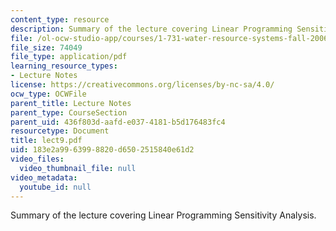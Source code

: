 ```yaml
---
content_type: resource
description: Summary of the lecture covering Linear Programming Sensitivity Analysis.
file: /ol-ocw-studio-app/courses/1-731-water-resource-systems-fall-2006/183e2a9963998820d6502515840e61d2_lect9.pdf
file_size: 74049
file_type: application/pdf
learning_resource_types:
- Lecture Notes
license: https://creativecommons.org/licenses/by-nc-sa/4.0/
ocw_type: OCWFile
parent_title: Lecture Notes
parent_type: CourseSection
parent_uid: 436f803d-aafd-e037-4181-b5d176483fc4
resourcetype: Document
title: lect9.pdf
uid: 183e2a99-6399-8820-d650-2515840e61d2
video_files:
  video_thumbnail_file: null
video_metadata:
  youtube_id: null
---
```

Summary of the lecture covering Linear Programming Sensitivity Analysis.